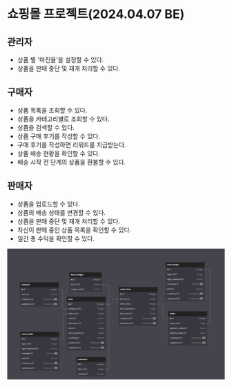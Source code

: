 # 쇼핑몰 프로젝트(2024.04.07 BE)

## 관리자

- 상품 별 '마진율'을 설정할 수 있다.
- 상품을 판매 중단 및 재개 처리할 수 있다.

## 구매자

- 상품 목록을 조회할 수 있다.
- 상품을 카테고리별로 조회할 수 있다.
- 상품을 검색할 수 있다.
- 상품 구매 후기를 작성할 수 있다.
- 구매 후기를 작성하면 리워드를 지급받는다.
- 상품 배송 현황을 확인할 수 있다.
- 배송 시작 전 단계의 상품을 환불할 수 있다.

## 판매자

- 상품을 업로드할 수 있다.
- 상품의 배송 상태를 변경할 수 있다.
- 상품을 판매 중단 및 재개 처리할 수 있다.
- 자신이 판매 중인 상품 목록을 확인할 수 있다.
- 일간 총 수익을 확인할 수 있다.

![Entity ERD](entity_erd_240408.png)
